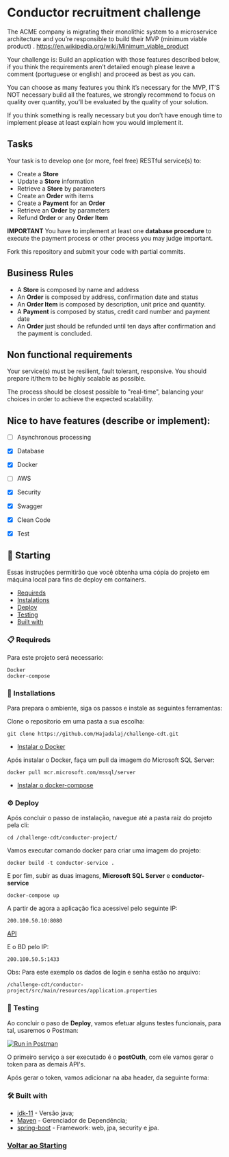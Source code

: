 # Conductor recruitment challenge

The ACME company is migrating their monolithic system to a microservice architecture and you’re responsible to build their MVP (minimum viable product)  .
https://en.wikipedia.org/wiki/Minimum_viable_product

Your challenge is:
Build an application with those features described below, if you think the requirements aren’t detailed enough please leave a comment (portuguese or english) and proceed as best as you can.

You can choose as many features you think it’s necessary for the MVP,  IT’S NOT necessary build all the features, we strongly recommend to focus on quality over quantity, you’ll be evaluated by the quality of your solution.

If you think something is really necessary but you don’t have enough time to implement please at least explain how you would implement it.

## Tasks

Your task is to develop one (or more, feel free) RESTful service(s) to:
* Create a **Store**
* Update a **Store** information
* Retrieve a **Store** by parameters
* Create an **Order** with items
* Create a **Payment** for an **Order**
* Retrieve an **Order** by parameters
* Refund **Order** or any **Order Item**

**IMPORTANT** You have to implement at least one **database procedure** to execute the payment process or other process you may judge important.

Fork this repository and submit your code with partial commits.

## Business Rules

* A **Store** is composed by name and address
* An **Order** is composed by address, confirmation date and status
* An **Order Item** is composed by description, unit price and quantity.
* A **Payment** is composed by status, credit card number and payment date
* An **Order** just should be refunded until ten days after confirmation and the payment is concluded.

## Non functional requirements

Your service(s) must be resilient, fault tolerant, responsive. You should prepare it/them to be highly scalable as possible.

The process should be closest possible to "real-time", balancing your choices in order to achieve the expected
scalability.

## Nice to have features (describe or implement):
- [ ] Asynchronous processing 
- [x] Database      
- [x] Docker        
- [ ] AWS
- [x] Security
- [x] Swagger       
- [x] Clean Code    
- [x] Test          


## 🚀 Starting

Essas instruções permitirão que você obtenha uma cópia do projeto em máquina local para fins de deploy em containers.

<!--ts--> 
* [Requireds](#📋-requireds) 
* [Instalations](#🔧instalations) 
* [Deploy](#⚙️-deploy) 
* [Testing](#🔩-testing) 
* [Built with](#🛠️-built-with)
<!--te-->

### 📋 Requireds

Para este projeto será necessario:

```
Docker
docker-compose
```

### 🔧 Installations

Para prepara o ambiente, siga os passos e instale as seguintes ferramentas:

Clone o repositorio em uma pasta a sua escolha:

```
git clone https://github.com/Hajadalaj/challenge-cdt.git
```

* [Instalar o Docker](https://docs.docker.com/engine/install/)

Após instalar o Docker, faça um pull da imagem do Microsoft SQL Server:

```
docker pull mcr.microsoft.com/mssql/server
```
* [Instalar o docker-compose](https://docs.docker.com/compose/install/)

### ⚙️ Deploy

Após concluir o passo de instalação, navegue até a pasta raiz do projeto pela cli:

```
cd /challenge-cdt/conductor-project/
```

Vamos executar comando docker para criar uma imagem do projeto:

```
docker build -t conductor-service .
```

E por fim, subir as duas imagens, **Microsoft SQL Server** e **conductor-service** 

```
docker-compose up
```

A partir de agora a aplicação fica acessivel pelo seguinte IP:

```
200.100.50.10:8080
```

[API](http://200.100.50.10:8080/swagger-ui.html#)

E o BD pelo IP:

```
200.100.50.5:1433
```
Obs: Para este exemplo os dados de login e senha estão no arquivo:

```
/challenge-cdt/conductor-project/src/main/resources/application.properties
```

### 🔩 Testing

Ao concluir o paso de **Deploy**, vamos efetuar alguns testes funcionais, para tal, usaremos o Postman:

[![Run in Postman](https://run.pstmn.io/button.svg)](https://app.getpostman.com/run-collection/25b1e4fbe2128d3b120b)

O primeiro serviço a ser executado é o **postOuth**, com ele vamos gerar o token para as demais API's.

Após gerar o token, vamos adicionar na aba header, da seguinte forma:




### 🛠️ Built with

* [jdk-11](https://www.oracle.com/br/java/technologies/javase-jdk11-downloads.html) - Versão java;
* [Maven](https://maven.apache.org/) - Gerenciador de Dependência;
* [spring-boot](https://spring.io/projects/spring-boot) - Framework: web, jpa, security e jpa.


### [Voltar ao Starting](#🚀-starting)
